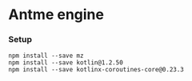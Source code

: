 # Antme engine

### Setup

    npm install --save mz
    npm install --save kotlin@1.2.50
    npm install --save kotlinx-coroutines-core@0.23.3
